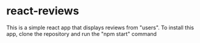 # react-reviews

This is a simple react app that displays reviews from "users".
To install this app, clone the repository and run the "npm start" command
